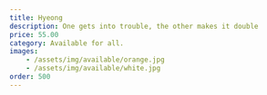 ```yaml
---
title: Hyeong
description: One gets into trouble, the other makes it double 
price: 55.00
category: Available for all.
images: 
    - /assets/img/available/orange.jpg
    - /assets/img/available/white.jpg
order: 500
---
```

